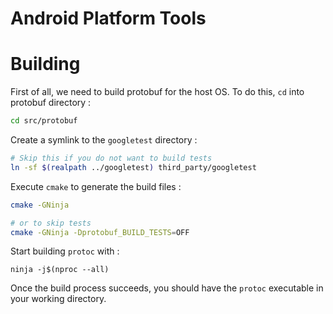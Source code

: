 # Android Platform Tools


# Building

First of all, we need to build protobuf for the host OS. To do this, `cd` into protobuf directory :
```bash
cd src/protobuf
```

Create a symlink to the `googletest` directory :
```bash
# Skip this if you do not want to build tests
ln -sf $(realpath ../googletest) third_party/googletest
```

Execute `cmake` to generate the build files :
``` bash
cmake -GNinja

# or to skip tests
cmake -GNinja -Dprotobuf_BUILD_TESTS=OFF
```

Start building `protoc` with :
```
ninja -j$(nproc --all)
```

Once the build process succeeds, you should have the `protoc` executable in your working directory.